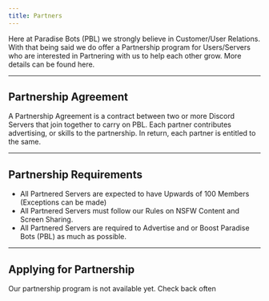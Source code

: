 ```yaml
---
title: Partners
---
```


Here at Paradise Bots (PBL) we strongly believe in Customer/User Relations. 
With that being said we do offer a Partnership program for Users/Servers who are interested in Partnering with us to help each other grow. More details can be found here.

---

## Partnership Agreement
A Partnership Agreement is a contract between two or more Discord Servers that join together to carry on PBL.
Each partner contributes advertising, or skills to the partnership. In return, each partner is entitled to the same. 

---

## Partnership Requirements
* All Partnered Servers are expected to have Upwards of 100 Members (Exceptions can be made)
* All Partnered Servers must follow our Rules on NSFW Content and Screen Sharing.
* All Partnered Servers are required to Advertise and or Boost Paradise Bots (PBL) as much as possible.

---

## Applying for Partnership
Our partnership program is not available yet. Check back often
